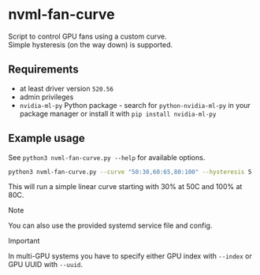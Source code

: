 # nvml-fan-curve

Script to control GPU fans using a custom curve.  
Simple hysteresis (on the way down) is supported.

## Requirements

- at least driver version `520.56`
- admin privileges
- `nvidia-ml-py` Python package - search for `python-nvidia-ml-py` in your package manager or install it with `pip install nvidia-ml-py`

## Example usage

See `python3 nvml-fan-curve.py --help` for available options.

```bash
python3 nvml-fan-curve.py --curve "50:30,60:65,80:100" --hysteresis 5
```

This will run a simple linear curve starting with 30% at 50C and 100% at 80C.  

> [!NOTE]
> You can also use the provided systemd service file and config.

> [!IMPORTANT]
> In multi-GPU systems you have to specify either GPU index with `--index` or GPU UUID with `--uuid`.
